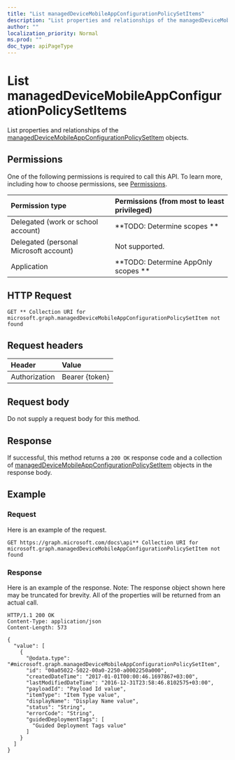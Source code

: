 ```yaml
---
title: "List managedDeviceMobileAppConfigurationPolicySetItems"
description: "List properties and relationships of the managedDeviceMobileAppConfigurationPolicySetItem objects."
author: ""
localization_priority: Normal
ms.prod: ""
doc_type: apiPageType
---
```


# List managedDeviceMobileAppConfigurationPolicySetItems

List properties and relationships of the [managedDeviceMobileAppConfigurationPolicySetItem](../resources/manageddevicemobileappconfigurationpolicysetitem.md) objects.

## Permissions
One of the following permissions is required to call this API. To learn more, including how to choose permissions, see [Permissions](/concepts/permissions-reference.md).

|Permission type|Permissions (from most to least privileged)|
|:---|:---|
|Delegated (work or school account)|**TODO: Determine scopes **|
|Delegated (personal Microsoft account)|Not supported.|
|Application|**TODO: Determine AppOnly scopes **|

## HTTP Request
<!-- {
  "blockType": "ignored"
}
-->
``` http
GET ** Collection URI for microsoft.graph.managedDeviceMobileAppConfigurationPolicySetItem not found
```

## Request headers
|Header|Value|
|:---|:---|
|Authorization|Bearer {token}|

## Request body
Do not supply a request body for this method.

## Response
If successful, this method returns a `200 OK` response code and a collection of [managedDeviceMobileAppConfigurationPolicySetItem](../resources/manageddevicemobileappconfigurationpolicysetitem.md) objects in the response body.

## Example

### Request
Here is an example of the request.
<!-- {
  "blockType": "request",
  "name": "get_manageddevicemobileappconfigurationpolicysetitem"
}
-->
``` http
GET https://graph.microsoft.com/docs\api** Collection URI for microsoft.graph.managedDeviceMobileAppConfigurationPolicySetItem not found
```

### Response
Here is an example of the response. Note: The response object shown here may be truncated for brevity. All of the properties will be returned from an actual call.
<!-- {
  "blockType": "response",
  "truncated": true,
  "@odata.type": "collection(microsoft.graph.manageddevicemobileappconfigurationpolicysetitem)"
}
-->
``` http
HTTP/1.1 200 OK
Content-Type: application/json
Content-Length: 573

{
  "value": [
    {
      "@odata.type": "#microsoft.graph.managedDeviceMobileAppConfigurationPolicySetItem",
      "id": "00a05022-5022-00a0-2250-a0002250a000",
      "createdDateTime": "2017-01-01T00:00:46.1697867+03:00",
      "lastModifiedDateTime": "2016-12-31T23:58:46.8102575+03:00",
      "payloadId": "Payload Id value",
      "itemType": "Item Type value",
      "displayName": "Display Name value",
      "status": "String",
      "errorCode": "String",
      "guidedDeploymentTags": [
        "Guided Deployment Tags value"
      ]
    }
  ]
}
```

